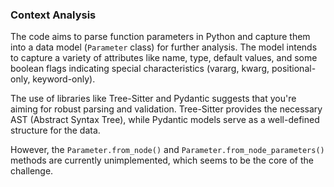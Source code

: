 ### Context Analysis

The code aims to parse function parameters in Python and capture them into a data model (`Parameter` class) for further analysis. The model intends to capture a variety of attributes like name, type, default values, and some boolean flags indicating special characteristics (vararg, kwarg, positional-only, keyword-only).

The use of libraries like Tree-Sitter and Pydantic suggests that you're aiming for robust parsing and validation. Tree-Sitter provides the necessary AST (Abstract Syntax Tree), while Pydantic models serve as a well-defined structure for the data.

However, the `Parameter.from_node()` and `Parameter.from_node_parameters()` methods are currently unimplemented, which seems to be the core of the challenge.

